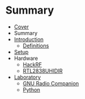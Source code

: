 # Summary

* [Cover](README.md)
* Summary
* [Introduction](documentation/Introduction.md)
   * [Definitions](documentation/Definitions.md)
* [Setup](documentation/Setup.md)
* Hardware
   * [HackRF](documentation/Hackrf.md)
   * [RTL2838UHIDIR](documentation/Rtl2838uhidir.md)
* [Laboratory](documentation/Laboratory.md)
   * [GNU Radio Companion](documentation/GnuRadioCompanion.md)
   * [Python](documentation/Python.md)

